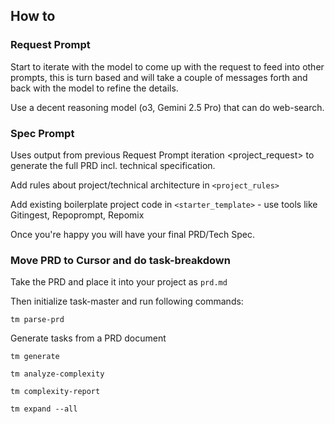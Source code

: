 ## How to 
### Request Prompt 

Start to iterate with the model to come up with the request to feed into other prompts, this is turn based and will take a couple of messages forth and back with the model to refine the details. 

Use a decent reasoning model (o3, Gemini 2.5 Pro) that can do web-search. 


### Spec Prompt 

Uses output from previous Request Prompt iteration <project_request> to generate the full PRD incl. technical specification.

Add rules about project/technical architecture in `<project_rules>`

Add existing boilerplate project code in `<starter_template>` - use tools like Gitingest, Repoprompt, Repomix

Once you're happy you will have your final PRD/Tech Spec.


### Move PRD to Cursor and do task-breakdown

Take the PRD and place it into your project as `prd.md`

Then initialize task-master and run following commands: 

```  
tm parse-prd
```
Generate tasks from a PRD document


```
tm generate
```

```
tm analyze-complexity
```

```
tm complexity-report
```

```
tm expand --all 
```
